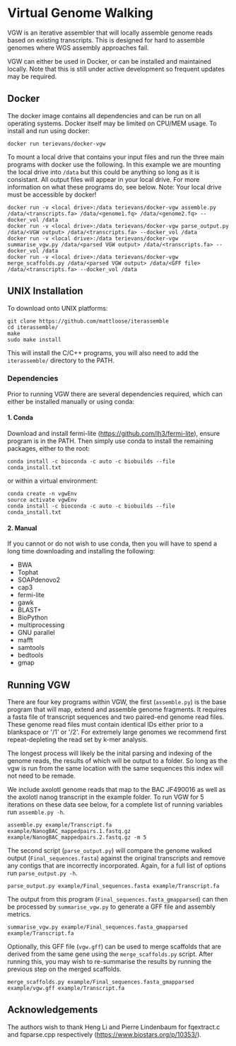 # Virtual Genome Walking
VGW is an iterative assembler that will locally assemble genome reads based on existing transcripts. This is designed for hard to assemble genomes where WGS assembly approaches fail.

VGW can either be used in Docker, or can be installed and maintained locally. Note that this is still under active development so frequent updates may be required.

## Docker

The docker image contains all dependencies and can be run on all operating systems. Docker itself may be limited on CPU/MEM usage. To install and run using docker:

```
docker run terievans/docker-vgw 
```

To mount a local drive that contains your input files and run the three main programs with docker use the following. In this example we are mounting the local drive into `/data` but this could be anything so long as it is consistant. All output files will appear in your local drive. For more information on what these programs do, see below. Note: Your local drive must be accessible by docker! 

```
docker run -v <local drive>:/data terievans/docker-vgw assemble.py /data/<transcripts.fa> /data/<genome1.fq> /data/<genome2.fq> --docker_vol /data
docker run -v <local drive>:/data terievans/docker-vgw parse_output.py /data/<VGW output> /data/<transcripts.fa> --docker_vol /data
docker run -v <local drive>:/data terievans/docker-vgw summarise_vgw.py /data/<parsed VGW output> /data/<transcripts.fa> --docker_vol /data
docker run -v <local drive>:/data terievans/docker-vgw merge_scaffolds.py /data/<parsed VGW output> /data/<GFF file> /data/<transcripts.fa> --docker_vol /data
```

## UNIX Installation

To download onto UNIX platforms:

```
git clone https://github.com/mattloose/iterassemble
cd iterassemble/
make
sudo make install
```

This will install the C/C++ programs, you will also need to add the `iterassemble/` directory to the PATH.

### Dependencies 

Prior to running VGW there are several dependencies required, which can either be installed manually or using conda:

#### 1. Conda
  
  Download and install fermi-lite (https://github.com/lh3/fermi-lite), ensure program is in the PATH. Then simply use conda to install the remaining packages, either to the root:
  ```
  conda install -c bioconda -c auto -c biobuilds --file conda_install.txt
  ```
  or within a virtual environment:
  ```
  conda create -n vgwEnv
  source activate vgwEnv
  conda install -c bioconda -c auto -c biobuilds --file conda_install.txt
  ```
  
#### 2. Manual

  If you cannot or do not wish to use conda, then you will have to spend a long time downloading and installing the following:
  * BWA
  * Tophat
  * SOAPdenovo2
  * cap3
  * fermi-lite 
  * gawk
  * BLAST+
  * BioPython
  * multiprocessing
  * GNU parallel
  * mafft
  * samtools
  * bedtools
  * gmap

## Running VGW

There are four key programs within VGW, the first (`assemble.py`) is the base program that will map, extend and assemble genome fragments. It requires a fasta file of transcript sequences and two paired-end genome read files. These genome read files must contain identical IDs either prior to a blankspace or '/1' or '/2'. For extremely large genomes we recommend first repeat-depleting the read set by k-mer analysis.

The longest process will likely be the inital parsing and indexing of the genome reads, the results of which will be output to a folder. So long as the vgw is run from the same location with the same sequences this index will not need to be remade.

We include axolotl genome reads that map to the BAC JF490016 as well as the axolotl nanog transcript in the example folder. To run VGW for 5 iterations on these data see below, for a complete list of running variables run `assemble.py -h`. 

```
assemble.py example/Transcript.fa example/NanogBAC_mappedpairs.1.fastq.gz example/NanogBAC_mappedpairs.2.fastq.gz -m 5
```

The second script (`parse_output.py`) will compare the genome walked output (`Final_sequences.fasta`) against the original transcripts and remove any contigs that are incorrectly incorporated. Again, for a full list of options run `parse_output.py -h`.  

```
parse_output.py example/Final_sequences.fasta example/Transcript.fa
```

The output from this program (`Final_sequences.fasta_gmapparsed`) can then be processed by `summarise_vgw.py` to generate a GFF file and assembly metrics. 

```
summarise_vgw.py example/Final_sequences.fasta_gmapparsed example/Transcript.fa
```

Optionally, this GFF file (`vgw.gff`) can be used to merge scaffolds that are derived from the same gene using the `merge_scaffolds.py` script. After running this, you may wish to re-summarise the results by running the previous step on the merged scaffolds.

```
merge_scaffolds.py example/Final_sequences.fasta_gmapparsed example/vgw.gff example/Transcript.fa
```


## Acknowledgements

The authors wish to thank Heng Li and Pierre Lindenbaum for fqextract.c and fqparse.cpp respectively (https://www.biostars.org/p/10353/).  
